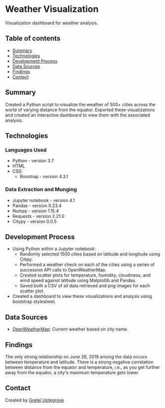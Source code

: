# Weather Visualization

Visualization dashboard for weather analysis.

## Table of contents

* [Summary](#summary)
* [Technologies](#technologies)
* [Development Process](#development-process)
* [Data Sources](#data-sources)
* [Findings](#findings)
* [Contact](#contact)

## Summary

Created a Python script to visualize the weather of 500+ cities across the world of varying distance from the equator. Exported these visualizations and created an interactive dashboard to view them with the associated analysis.

## Technologies

### Languages Used

* Python - version 3.7
* HTML
* CSS:
  * Boostrap - version 4.3.1

### Data Extraction and Munging

* Jupyter notebook - version 4.1
* Pandas - version 0.23.4
* Numpy - version 1.15.4
* Requests -  version 2.21.0
* Citypy - version 0.0.5

## Development Process

* Using Python within a Jupyter notebook:
  * Randomly selected 1500 cities based on latitude and longitude using Citipy.
  * Performed a weather check on each of the cities using a series of successive API calls to OpenWeatherMap.
  * Created scatter plots for temperature, humidity, cloudiness, and wind speed against latitude using Matplotlib and Pandas.
  * Saved both a CSV of all data retrieved and png images for each scatter plot.
* Created a dashboard to view these visualizations and analysis using bootstrap stylesheet.

## Data Sources

* [OpenWeatherMap](https://openweathermap.org/):  Current weather based on city name.

## Findings

The only strong relationship on June 26, 2019 among the data occurs between temperature and latitude. There is a strong negative correlation between distance from the equator and temperature, i.e., as you get further away from the equator, a city's maximum temperature gets lower.

## Contact

Created by [Gretel Uptegrove](https://gretelup.github.io/)

